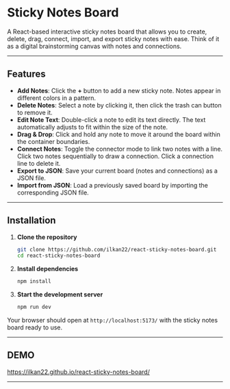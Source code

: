 # Sticky Notes Board

A React-based interactive sticky notes board that allows you to create, delete, drag, connect, import, and export sticky notes with ease. Think of it as a digital brainstorming canvas with notes and connections.

---

## Features

- **Add Notes**: Click the **+** button to add a new sticky note. Notes appear in different colors in a pattern.
- **Delete Notes**: Select a note by clicking it, then click the trash can button to remove it.
- **Edit Note Text**: Double-click a note to edit its text directly. The text automatically adjusts to fit within the size of the note.
- **Drag & Drop**: Click and hold any note to move it around the board within the container boundaries.
- **Connect Notes**: Toggle the connector mode to link two notes with a line. Click two notes sequentially to draw a connection. Click a connection line to delete it.
- **Export to JSON**: Save your current board (notes and connections) as a JSON file.
- **Import from JSON**: Load a previously saved board by importing the corresponding JSON file.

---

## Installation

1. **Clone the repository**

   ```bash
   git clone https://github.com/ilkan22/react-sticky-notes-board.git
   cd react-sticky-notes-board
   ```

2. **Install dependencies**

   ```bash
   npm install
   ```

3. **Start the development server**

   ```bash
   npm run dev
   ```

Your browser should open at `http://localhost:5173/` with the sticky notes board ready to use.

---

## DEMO

https://ilkan22.github.io/react-sticky-notes-board/

---
